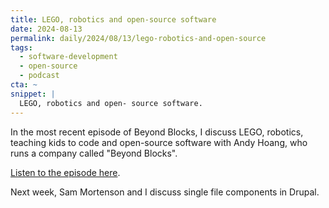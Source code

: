 ```yaml
---
title: LEGO, robotics and open-source software
date: 2024-08-13
permalink: daily/2024/08/13/lego-robotics-and-open-source
tags:
  - software-development
  - open-source
  - podcast
cta: ~
snippet: |
  LEGO, robotics and open- source software.
---
```


In the most recent episode of Beyond Blocks, I discuss LEGO, robotics, teaching kids to code and open-source software with Andy Hoang, who runs a company called "Beyond Blocks".

[Listen to the episode here][0].

Next week, Sam Mortenson and I discuss single file components in Drupal.

[0]: {{site.url}}/podcast/18-andy-hoang
